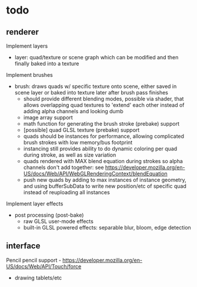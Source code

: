 
# todo

## renderer
Implement layers
- layer: quad/texture or scene graph which can be modified and then finally baked into a texture

Implement brushes
- brush: draws quads w/ specific texture onto scene, either saved in scene layer or baked into texture later after brush pass finishes
  - should provide different blending modes, possible via shader, that allows overlapping quad textures to 'extend' each other instead of adding alpha channels and looking dumb
  - image array support
  - math function for generating the brush stroke (prebake) support
  - [possible] quad GLSL texture (prebake) support
  - quads should be instances for performance, allowing complicated brush strokes with low memory/bus footprint
  - instancing still provides ability to do dynamic coloring per quad during stroke, as well as size variation
  - quads rendered with MAX blend equation during strokes so alpha channels don't add together: see https://developer.mozilla.org/en-US/docs/Web/API/WebGLRenderingContext/blendEquation
  - push new quads by adding to max instances of instance geometry, and using bufferSubData to write new position/etc of specific quad instead of reuploading all instances

Implement layer effects
- post processing (post-bake)
  - raw GLSL user-mode effects
  - built-in GLSL powered effects: separable blur, bloom, edge detection

## interface
Pencil pencil support - https://developer.mozilla.org/en-US/docs/Web/API/Touch/force
- drawing tablets/etc

